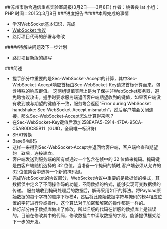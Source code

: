 ##苏州市融合通信重点实验室周报(3月2日——3月8日)
	作者：姚善良 iat                   小组：PHP                        时间：2015年3月8日
###进度报告
#####本周完成的事情
* 学习WebSocket基本知识，完成
 * [WebSocket 协议](http://iat.net.cn/websocket-3.html)
 * 路灯项目代码的部署与修改

#####待解决问题及下一步计划
* 路灯项目新版的编写

###简述
 * 握手部分中重要的是Sec-WebSocket-Accept的计算，其中Sec-WebSocket-Accept响应首标由Sec-WebSocket-Key请求首标计算而来，包含特殊的响应键值。 这两组键值实际上是为了保护非WebSocket服务器，避免跨协议攻击。握手时要求服务端返回客户端期望收到的键值，如果客户端没有收到或与期望的键值不一致，服务端会返回“Error during WebSocket handshake: Sec-WebSocket-Accept mismatch”，然后客户端会关闭连接。那么Sec-WebSocket-Accept怎么计算得来呢？
  * 在Sec-WebSocket-Key键值后添加258EAFA5-E914-47DA-95CA-C5AB0DC85B11（GUID，全局唯一标识符)
  * SHA1转换
  * Base64编码
 * 这样一来得到Sec-WebSocket-Accept并返回给客户端，客户端检查和期望的一致后，连接建立。
 * 客户端发送到服务端的所有帧通过一个包含在帧中的 32 位值来掩码。掩码键是由客户端随机选择的 32 位值。当准备一个掩码的帧时,客户端必须从允许的 32 位值集合中选择一个新的掩码键。
 * 完成WebSocket的协议部分，WebSocket协议中重要的是数据侦的格式，其数据侦中定义了不同操作码的功能，不同数据的格式，能够实现可变数据侦的传递。
服务端收到掩码处理后的数据后，解码采用如下的算法。将Payload原始数据的每个字符的顺序下标模4，然后将此原始数据字符与掩码的模4相应位置的字符进行异或操作。这个算法对于加密和解密的操作都是一样的。
 * 路灯部分由于数据库做出了修改，所以旧版的代码在新版的数据库上是错误的。目前在修改其中的代码，修改数据库中读取数据的字段，能够提供框架给下一步的开发。
